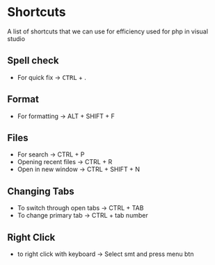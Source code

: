 # Shortcuts

A list of shortcuts that we can use for efficiency used for php in visual studio

## Spell check

- For quick fix -> <kbd>CTRL</kbd> + .

## Format

- For formatting -> ALT + SHIFT + F 

## Files 

- For search -> CTRL + P
- Opening recent files -> CTRL + R
- Open in new window -> CTRL + SHIFT + N

## Changing Tabs

- To switch through open tabs -> CTRL + TAB
- To change primary tab -> CTRL + tab number

## Right Click

- to right click with keyboard -> Select smt and press menu btn
